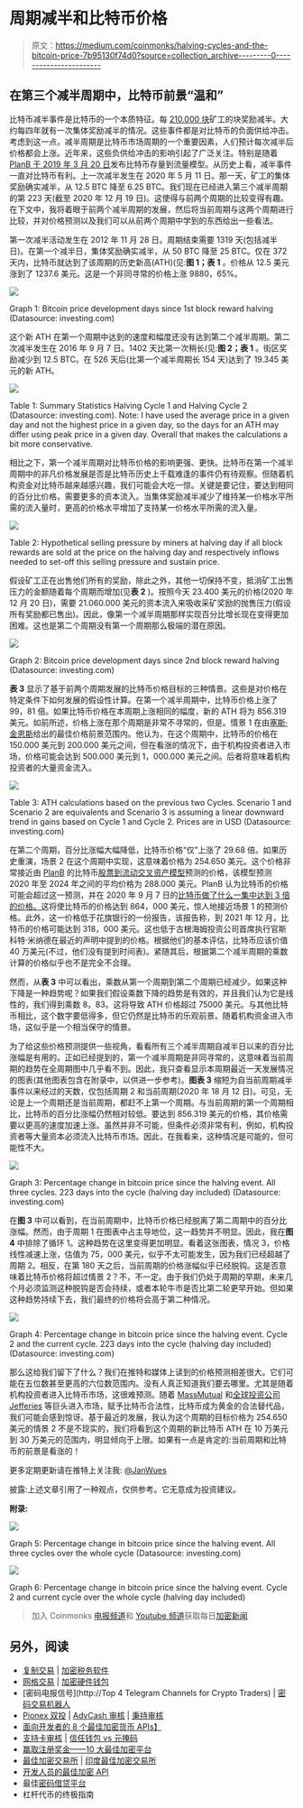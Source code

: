 # 周期减半和比特币价格

> 原文：<https://medium.com/coinmonks/halving-cycles-and-the-bitcoin-price-7b95130f74d0?source=collection_archive---------0----------------------->

## 在第三个减半周期中，比特币前景“温和”

比特币减半事件是比特币的一个本质特征。每 [210.000 块](https://www.coindesk.com/bitcoin-halving-explainer)矿工的块奖励减半。大约每四年就有一次集体奖励减半的情况。这些事件都是对比特币的负面供给冲击。考虑到这一点，减半周期是比特币市场周期的一个重要因素，人们预计每次减半后价格都会上涨。近年来，这些负供给冲击的影响引起了广泛关注。特别是随着 [PlanB 于 2019 年 3 月 20 日](/@100trillionUSD/modeling-bitcoins-value-with-scarcity-91fa0fc03e25)发布比特币存量到流量模型。从历史上看，减半事件一直对比特币有利。上一次减半发生在 2020 年 5 月 11 日。那一天，矿工的集体奖励确实减半，从 12.5 BTC 降至 6.25 BTC。我们现在已经进入第三个减半周期的第 223 天(截至 2020 年 12 月 19 日)。这使得与前两个周期的比较变得有趣。在下文中，我将着眼于前两个减半周期的发展，然后将当前周期与这两个周期进行比较，并对价格预测以及我们可以从前两个周期中学到的东西给出一些看法。

第一次减半活动发生在 2012 年 11 月 28 日。周期结束需要 1319 天(包括减半日)。在第一个减半日，集体奖励确实减半，从 50 BTC 降至 25 BTC。仅在 372 天内，比特币就达到了该周期的历史新高(ATH)(见:**图 1；表 1** 。价格从 12.5 美元涨到了 1237.6 美元。这是一个非同寻常的价格上涨 9880，65%。

![](img/9f22099e275ef773f460389326c1fef0.png)

Graph 1: Bitcoin price development days since 1st block reward halving (Datasource: investing.com)

这个新 ATH 在第一个周期中达到的速度和幅度还没有达到第二个减半周期。第二次减半发生在 2016 年 9 月 7 日。1402 天比第一次稍长(见:**图 2；表 1** 。街区奖励减少到 12.5 BTC。在 526 天后(比第一个减半周期长 154 天)达到了 19.345 美元的新 ATH。

![](img/fa94430e9e8056fba4fb985160aa1a82.png)

Table 1: Summary Statistics Halving Cycle 1 and Halving Cycle 2 (Datasource: investing.com). Note: I have used the average price in a given day and not the highest price in a given day, so the days for an ATH may differ using peak price in a given day. Overall that makes the calculations a bit more conservative.

相比之下，第一个减半周期对比特币价格的影响更强、更快。比特币在第一个减半周期中的非凡价格发展是否是比特币历史上千载难逢的事件仍有待观察。但随着机构资金对比特币越来越感兴趣，我们可能会大吃一惊。关键是要记住，要达到相同的百分比价格，需要更多的资本流入。当集体奖励减半减少了维持某一价格水平所需的流入量时，更高的价格水平增加了支持某一价格水平所需的流入量。

![](img/65ce0e32c3f27c1b58d1ae531b0c2b15.png)

Table 2: Hypothetical selling pressure by miners at halving day if all block rewards are sold at the price on the halving day and respectively inflows needed to set-off this selling pressure and sustain price.

假设矿工正在出售他们所有的奖励，除此之外，其他一切保持不变，抵消矿工出售压力的金额随着每个周期而增加(见**表 2** )。按照今天 23.400 美元的价格(2020 年 12 月 20 日)，需要 21.060.000 美元的资本流入来吸收采矿奖励的抛售压力(假设所有奖励都已售出)。因此，像第一个减半周期那样实现百分比增长现在变得更加困难。这也是第二个周期没有第一个周期那么极端的潜在原因。

![](img/c037a4985fd92ef46ce7f587c39cd407.png)

Graph 2: Bitcoin price development days since 2nd block reward halving (Datasource: investing.com)

**表 3** 显示了基于前两个周期发展的比特币价格目标的三种情景。这些是对价格在特定条件下如何发展的假设性计算。在第一个减半周期中，比特币价格上涨了 99，81 倍。如果比特币价格在本周期上涨相同的幅度，新的 ATH 将为 856.319 美元。如前所述，价格上涨在那个周期是非常不寻常的，但是。情景 1 在由[塞斯·金恩斯](https://medium.com/u/433b747183a6?source=post_page-----7b95130f74d0--------------------------------)给出的最佳价格前景范围内。他认为，在这个周期中，比特币的价格在 150.000 美元到 200.000 美元之间，但在看涨的情况下，由于机构投资者进入市场，价格可能会达到 500.000 美元到 1，000.000 美元之间。后者将意味着机构投资者的大量资金流入。

![](img/0db00f602a579e4b5c362b6c4356f77f.png)

Table 3: ATH calculations based on the previous two Cycles. Scenario 1 and Scenario 2 are equivalents and Scenario 3 is assuming a linear downward trend in gains based on Cycle 1 and Cycle 2\. Prices are in USD (Datasource: investing.com)

在第二个周期，百分比涨幅大幅降低，比特币价格“仅”上涨了 29.68 倍。如果历史重演，场景 2 在这个周期中实现，这意味着价格为 254.650 美元。这个价格非常接近由 [PlanB](https://medium.com/u/bcb63a182704?source=post_page-----7b95130f74d0--------------------------------) 的比特币[股票到流动交叉资产模型](/@100trillionUSD/bitcoin-stock-to-flow-cross-asset-model-50d260feed12)预测的价格，该模型预测 2020 年至 2024 年之间的平均价格为 288.000 美元。PlanB 认为比特币的价格可能会超过这一预测，并在 2020 年 9 月 7 日的[比特币做了什么一集中达到 3 倍的价格。](https://www.youtube.com/watch?v=YMx6SwRyWZ4&feature=emb_title)这将使比特币的价格达到 864，000 美元，惊人地接近场景 1 的预测价格。此外，这一价格低于花旗银行的一份报告，该报告称，到 2021 年 12 月，比特币的价格可能达到 318，000 美元。这也低于古根海姆投资公司首席执行官斯科特·米纳德在最近的声明中提到的价格。根据他们的基本评估，比特币应该价值 40 万美元(不过，他们没有提到时间表)。紧随其后，根据第二个减半周期的乘数计算的价格似乎也不是完全不合理。

然而，从**表 3** 中可以看出，乘数从第一个周期到第二个周期已经减少。如果这种下降是一种趋势呢？如果我们假设乘数下降的趋势是有效的，并且我们认为它是线性的，我们得到乘数 8，83。这将导致 ATH 价格超过 75000 美元。与其他比特币相比，这个数字要低得多，但它仍然是比特币的乐观前景。随着机构资金进入市场，这似乎是一个相当保守的情景。

为了给这些价格预测提供一些视角，看看所有三个减半周期自减半日以来的百分比涨幅是有用的。正如已经提到的，第一个减半周期是非同寻常的，这意味着当前周期的趋势在全周期图中几乎看不到。因此，我只查看显示本周期最近一天发展情况的图表(其他图表包含在附录中，以供进一步参考)。**图表 3** 缩短为自当前周期减半事件以来经过的天数，仅包括周期 2 和当前周期(2020 年 18 月 12 日)。可见，无论是上一个周期还是当前周期，都赶不上第一个周期。与当前周期的第一个周期相比，比特币的百分比涨幅仍然相对较低。要达到 856.319 美元的价格，其价格需要以更高的速度加速上涨。虽然并非不可能，但条件必须非常有利，例如，机构投资者等大量资本必须流入比特币市场。因此，在我看来，这种情况是可能的，但可能性不大。

![](img/9098cd78f80ad6dedd554376043290ef.png)

Graph 3: Percentage change in bitcoin price since the halving event. All three cycles. 223 days into the cycle (halving day included) (Datasource: investing.com)

在**图 3** 中可以看到，在当前周期中，比特币价格已经脱离了第二周期中的百分比涨幅。然而，由于周期 1 在图表中占主导地位，这一趋势并不明显。因此，我在**图 4** 中排除了循环 1。这种趋势在这里变得更加明显。看着这张图表，情况 3，价格线性减速上涨，估值为 75，000 美元，似乎不太可能发生，因为我们已经超越了周期 2。相反，在第 180 天之后，当前周期的价格涨幅似乎已经脱钩。这是否意味着比特币价格将超过情景 2？不，不一定。由于我们仍处于周期的早期，未来几个月必须监测这种脱钩是否会持续，或者本轮牛市是否比第二轮更早开始。但如果这种趋势持续下去，我们最终的价格将会高于第二种情况。

![](img/5a5b371fad183146c2c3071ad6aae30e.png)

Graph 4: Percentage change in bitcoin price since the halving event. Cycle 2 and the current cycle. 223 days into the cycle (halving day included) (Datasource: investing.com)

那么这给我们留下了什么？我们在推特和媒体上读到的价格预测相差很大。它们可能在五位数甚至更高的六位数范围内。没有人真正知道我们要去哪里。尤其是随着机构投资者进入比特币市场，这很难预测。随着 [MassMutual](https://www.coindesk.com/massmutuals-bitcoin-investment-marks-adoption-milestone-jpmorgan) 和[全球投资公司 Jefferies](https://dailyhodl.com/2020/12/19/51-billion-finance-giant-jefferies-selling-gold-for-bitcoin/) 等巨头进入市场，赋予比特币合法性，比特币成为黄金的合法替代品，我们可能会感到惊讶。基于最近的发展，我认为这个周期的目标价格为 254.650 美元的情景 2 不是不现实的，我们将看到这个周期的新比特币 ATH 在 10 万美元到 30 万美元的范围内，明显倾向于上限。如果有一点是肯定的:当前周期和比特币的前景是看涨的！

更多定期更新请在推特上关注我: [@JanWues](https://twitter.com/JanWues)

披露:上述文章引用了一种观点，仅供参考。它无意成为投资建议。

**附录:**

![](img/62160fb5dd411bd87880f9b1a81366a4.png)

Graph 5: Percentage change in bitcoin price since the halving event. All three cycles over the whole cycle (Datasource: investing.com)

![](img/c79e8983ccda285af793d8eba6af8b38.png)

Graph 6: Percentage change in bitcoin price since the halving event. Cycle 2 and current cycle over the whole cycle (halving day included)

> 加入 Coinmonks [电报频道](https://t.me/coincodecap)和 [Youtube 频道](https://www.youtube.com/c/coinmonks/videos)获取每日[加密新闻](http://coincodecap.com/)

## 另外，阅读

*   [复制交易](/coinmonks/top-10-crypto-copy-trading-platforms-for-beginners-d0c37c7d698c) | [加密税务软件](/coinmonks/crypto-tax-software-ed4b4810e338)
*   [网格交易](https://coincodecap.com/grid-trading) | [加密硬件钱包](/coinmonks/the-best-cryptocurrency-hardware-wallets-of-2020-e28b1c124069)
*   [密码电报信号](http://Top 4 Telegram Channels for Crypto Traders) | [密码交易机器人](/coinmonks/crypto-trading-bot-c2ffce8acb2a)
*   [Pionex 双投](https://coincodecap.com/pionex-dual-investment) | [AdvCash 审核](https://coincodecap.com/advcash-review) | [秉持审核](https://coincodecap.com/uphold-review)
*   [面向开发者的 8 个最佳加密货币 APIs】](https://coincodecap.com/best-cryptocurrency-apis)
*   [支持卡审核](https://coincodecap.com/uphold-card-review) | [信任钱包 vs 元掩码](https://coincodecap.com/trust-wallet-vs-metamask)
*   [赢取注册奖金——10 大最佳加密平台](https://coincodecap.com/earn-sign-up-bonus)
*   [最佳加密交易所](/coinmonks/crypto-exchange-dd2f9d6f3769) | [印度最佳加密交易所](/coinmonks/bitcoin-exchange-in-india-7f1fe79715c9)
*   [开发人员的最佳加密 API](/coinmonks/best-crypto-apis-for-developers-5efe3a597a9f)
*   最佳[密码借贷平台](/coinmonks/top-5-crypto-lending-platforms-in-2020-that-you-need-to-know-a1b675cec3fa)
*   杠杆代币的终极指南